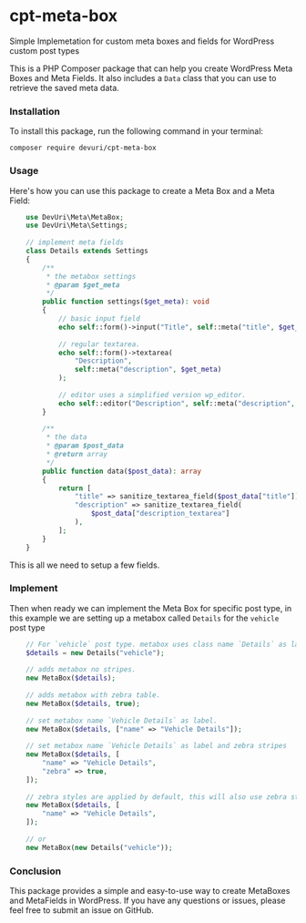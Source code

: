 # cpt-meta-box
Simple Implemetation for custom meta boxes and fields for WordPress custom post types

This is a PHP Composer package that can help you create WordPress Meta Boxes and Meta Fields. It also includes a `Data` class that you can use to retrieve the saved meta data.

### Installation

To install this package, run the following command in your terminal:
```shell
composer require devuri/cpt-meta-box
```
### Usage  
Here's how you can use this package to create a Meta Box and a Meta Field:
```php
    use DevUri\Meta\MetaBox;
    use DevUri\Meta\Settings;
    
    // implement meta fields
    class Details extends Settings
    {
        /**
         * the metabox settings
         * @param $get_meta
         */
        public function settings($get_meta): void
        {
            // basic input field
            echo self::form()->input("Title", self::meta("title", $get_meta));
    
            // regular textarea.
            echo self::form()->textarea(
                "Description",
                self::meta("description", $get_meta)
            );
    
            // editor uses a simplified version wp_editor.
            echo self::editor("Description", self::meta("description", $get_meta));
        }
    
        /**
         * the data
         * @param $post_data
         * @return array
         */
        public function data($post_data): array
        {
            return [
                "title" => sanitize_textarea_field($post_data["title"]),
                "description" => sanitize_textarea_field(
                    $post_data["description_textarea"]
                ),
            ];
        }
    }
```
This is all we need to setup a few fields.

### Implement
Then when ready we can implement the Meta Box for specific post type, in this example we are setting up a metabox called `Details` for the `vehicle` post type
```php
    // For `vehicle` post type. metabox uses class name `Details` as label.
    $details = new Details("vehicle");
    
    // adds metabox no stripes.
    new MetaBox($details);
    
    // adds metabox with zebra table.
    new MetaBox($details, true);
    
    // set metabox name `Vehicle Details` as label.
    new MetaBox($details, ["name" => "Vehicle Details"]);
    
    // set metabox name `Vehicle Details` as label and zebra stripes
    new MetaBox($details, [
        "name" => "Vehicle Details",
        "zebra" => true,
    ]);
    
    // zebra styles are applied by default, this will also use zebra style.
    new MetaBox($details, [
        "name" => "Vehicle Details",
    ]);
    
    // or
    new MetaBox(new Details("vehicle"));
```

### Conclusion

This package provides a simple and easy-to-use way to create MetaBoxes and MetaFields in WordPress. If you have any questions or issues, please feel free to submit an issue on GitHub.
